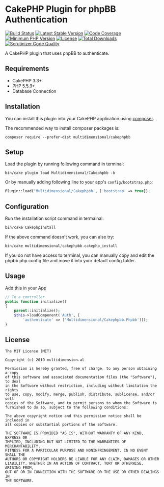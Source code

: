 # CakePHP Plugin for phpBB Authentication

[![Build Status](https://api.travis-ci.org/multidimension-al/cakephpbb.svg)](https://travis-ci.org/multidimension-al/cakephpbb)
[![Latest Stable Version](https://poser.pugx.org/multidimensional/cakephpbb/v/stable.svg)](https://packagist.org/packages/multidimensional/cakephpbb)
[![Code Coverage](https://scrutinizer-ci.com/g/multidimension-al/cakephpbb/badges/coverage.png)](https://scrutinizer-ci.com/g/multidimension-al/cakephpbb/)
[![Minimum PHP Version](http://img.shields.io/badge/php-%3E%3D%205.5-8892BF.svg)](https://php.net/)
[![License](https://poser.pugx.org/multidimensional/cakephpbb/license.svg)](https://packagist.org/packages/multidimensional/cakephpbb)
[![Total Downloads](https://poser.pugx.org/multidimensional/cakephpbb/d/total.svg)](https://packagist.org/packages/multidimensional/cakephpbb)
[![Scrutinizer Code Quality](https://scrutinizer-ci.com/g/multidimension-al/cakephpbb/badges/quality-score.png)](https://scrutinizer-ci.com/g/multidimension-al/cakephpbb/)

A CakePHP plugin that uses phpBB to authenticate.

## Requirements

* CakePHP 3.3+
* PHP 5.5.9+
* Database Connection

## Installation

You can install this plugin into your CakePHP application using [composer](http://getcomposer.org).

The recommended way to install composer packages is:

```
composer require --prefer-dist multidimensional/cakephpbb
```

## Setup

Load the plugin by running following command in terminal:

```
bin/cake plugin load Multidimensional/Cakephpbb -b
```

Or by manually adding following line to your app's `config/bootstrap.php`:

```php
Plugin::load('Multidimensional/Cakephpbb', ['bootstrap' => true]);
```

## Configuration

Run the installation script command in termainal:

```php
bin/cake CakephpInstall
```

If the above command doesn't work, you can also try:

```php
bin/cake multidimensional/cakephpbb.cakephp_install
```

If you do not have access to terminal, you can manually copy and edit the phpbb.php config file and move it into your default config folder.

## Usage

Add this in your App

```php
// In a controller
public function initialize()
{
    parent::initialize();
    $this->loadComponent('Auth', [
        'authenticate' => ['Multidimensional/Cakephpbb.Phpbb']]);
}
```

## License

    The MIT License (MIT)

    Copyright (c) 2019 multidimension.al
	
    Permission is hereby granted, free of charge, to any person obtaining a copy
    of this software and associated documentation files (the "Software"), to deal
    in the Software without restriction, including without limitation the rights
    to use, copy, modify, merge, publish, distribute, sublicense, and/or sell
    copies of the Software, and to permit persons to whom the Software is
    furnished to do so, subject to the following conditions:

    The above copyright notice and this permission notice shall be included in
    all copies or substantial portions of the Software.

    THE SOFTWARE IS PROVIDED "AS IS", WITHOUT WARRANTY OF ANY KIND, EXPRESS OR
    IMPLIED, INCLUDING BUT NOT LIMITED TO THE WARRANTIES OF MERCHANTABILITY,
    FITNESS FOR A PARTICULAR PURPOSE AND NONINFRINGEMENT. IN NO EVENT SHALL THE
    AUTHORS OR COPYRIGHT HOLDERS BE LIABLE FOR ANY CLAIM, DAMAGES OR OTHER
    LIABILITY, WHETHER IN AN ACTION OF CONTRACT, TORT OR OTHERWISE, ARISING FROM,
    OUT OF OR IN CONNECTION WITH THE SOFTWARE OR THE USE OR OTHER DEALINGS IN
    THE SOFTWARE.
